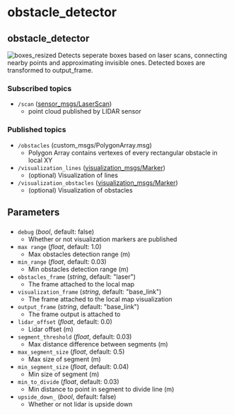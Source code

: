 # obstacle_detector

## obstacle_detector

![boxes_resized](https://user-images.githubusercontent.com/28540485/48948585-42556d00-ef35-11e8-8e83-6f161eb9e080.png)
Detects seperate boxes based on laser scans,
connecting nearby points and approximating invisible ones.
Detected boxes are transformed to output_frame.

### Subscribed topics
- `/scan` ([sensor_msgs/LaserScan](http://docs.ros.org/api/sensor_msgs/html/msg/LaserScan.html))
  - point cloud published by LIDAR sensor
### Published topics
- `/obstacles` (custom_msgs/PolygonArray.msg)
  - Polygon Array contains vertexes of every rectangular obstacle in local XY
- `/visualization_lines` ([visualization_msgs/Marker](http://docs.ros.org/api/visualization_msgs/html/msg/Marker.html))
  - (optional) Visualization of lines
- `/visualization_obstacles` ([visualization_msgs/Marker](http://docs.ros.org/api/visualization_msgs/html/msg/Marker.html))
  - (optional) Visualization of obstacles
## Parameters
###
- `debug` (*bool*, default: false)
  - Whether or not visualization markers are published
- `max range` (*float*, default: 1.0)
  - Max obstacles detection range (m)
- `min_range` (*float*, default: 0.03)
  - Min obstacles detection range (m)
- `obstacles_frame` (*string*, default: "laser")
  - The frame attached to the local map
- `visualization_frame` (*string*, default: "base_link")
  - The frame attached to the local map visualization
- `output_frame` (*string*, default: "base_link")
  - The frame output is attached to
- `lidar_offset` (*float*, default: 0.0)
  - Lidar offset (m)
- `segment_threshold` (*float*, default: 0.03)
  - Max distance difference between segments (m)
- `max_segment_size` (*float*, default: 0.5)
  - Max size of segment (m)
- `min_segment_size` (*float*, default: 0.04)
  - Min size of segment (m)
- `min_to_divide` (*float*, default: 0.03)
  - Min distance to point in segment to divide line (m)
- `upside_down_` (*bool*, default: false)
  - Whether or not lidar is upside down

